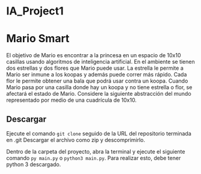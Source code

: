 # IA_Project1

# Mario Smart
El objetivo de Mario es encontrar a la princesa en un espacio de 10x10 casillas usando algoritmos de inteligencia artificial. En el ambiente se tienen dos estrellas y dos flores que Mario puede usar. La estrella le permite a Mario ser inmune a los koopas y además puede correr más rápido. Cada flor le permite obtener una bala que podrá usar contra un koopa. Cuando Mario pasa por una casilla donde hay un koopa y no tiene estrella o flor, se afectará el estado de Mario. Considere la siguiente abstracción del mundo representado por medio de una cuadrícula de 10x10.

## Descargar
Ejecute el comando ```git clone``` seguido de la URL del repositorio terminada en .git
Descargar el archivo como zip y descomprimirlo. 

Dentro de la carpeta del proyecto, abra la terminal y ejecute el siguiente comando ```py main.py``` o ```python3 main.py```.
Para realizar esto, debe tener python 3 descargado.
